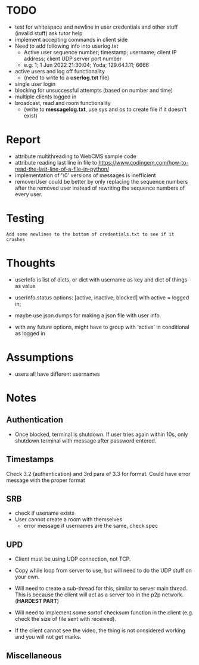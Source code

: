 
# TODO
- test for whitespace and newline in user credentials and other stuff (invalid stuff) ask tutor help
- implement accepting commands in client side
- Need to add following info into userlog.txt
    - Active user sequence number; timestamp; username; client IP address;
    client UDP server port number
    - e.g. 1; 1 Jun 2022 21:30:04; Yoda; 129.64.1.11; 6666
- active users and log off functionality
    - (need to write to a **userlog.txt** file)
- single user login
- blocking for unsuccessful attempts (based on number and time)
- multiple clients logged in
- broadcast, read and room functionality
    - (write to **messagelog.txt**, use sys and os to create file if it doesn't exist)

# Report

- attribute multithreading to WebCMS sample code
- attribute reading last line in file to https://www.codingem.com/how-to-read-the-last-line-of-a-file-in-python/
- implementation of '\0' versions of messages is inefficient
- removerUser could be better by only replacing the sequence numbers after the removed user instead of rewriting the sequence numbers of every user.

# Testing
    Add some newlines to the bottom of credentials.txt to see if it crashes

# Thoughts
- userInfo is list of dicts, or dict with username as key and dict of things as value

- userInfo.status options: [active, inactive, blocked] with active = logged in;

- maybe use json.dumps for making a json file with user info.

- with any future options, might have to group with 'active' in conditional as logged in

# Assumptions

- users all have different usernames

# Notes

## Authentication

- Once blocked, terminal is shutdown. If user tries again within 10s, only shutdown terminal with message after password entered.

## Timestamps

Check 3.2 (authentication) and 3rd para of 3.3 for format. Could have error message with the proper format

## SRB

- check if usename exists
- User cannot create a room with themselves
    - error message if usernames are the same, check spec

## UPD

- Client must be using UDP connection, not TCP.

- Copy while loop from server to use, but will need to do the UDP stuff on your own.

- Will need to create a sub-thread for this, similar to server main thread. This is because the client will act as a server too in the p2p network. (**HARDEST PART**)

- Will need to implement some sortof checksum function in the client (e.g. check the size of file sent with received).

- If the client cannot see the video, the thing is not considered working and you will not get marks.

## Miscellaneous